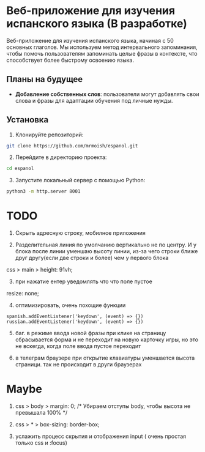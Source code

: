 # Веб-приложение для изучения испанского языка (В разработке)

Веб-приложение для изучения испанского языка, начиная с 50 основных глаголов. Мы используем метод интервального запоминания, чтобы помочь пользователям запоминать целые фразы в контексте, что способствует более быстрому освоению языка.

## Планы на будущее
-  **Добавление собственных слов**: пользователи могут добавлять свои слова и фразы для адаптации обучения под личные нужды.

## Установка
1. Клонируйте репозиторий:
```bash
git clone https://github.com/mrmoish/espanol.git
```

2. Перейдите в директорию проекта:
```bash
cd espanol
```

3. Запустите локальный сервер с помощью Python:
```sh
python3 -m http.server 8001
```

# TODO

1. Cкрыть адресную строку, мобилное приложения

2. Разделительная линия по умолчанию вертикально не по центру. И у блока после линии уменшаю высоту линии, из-за чего строки ближе друг другу(если две строки и более) чем у первого блока

css > main > height: 91vh;

3. при нажатие ентер уведомлять что что поле пустое

resize: none;

4. оптимизировать, очень похощие функции

```
spanish.addEventListener('keydown', (event) => {})
russian.addEventListener('keydown', (event) => {})
```

5. баг. в режиме ввода новой фразы при клике на страницу сбрасывается форма и не переходит на новую карточку игры, но это не вскегда, когда поле ввода пустое переходит


6. в телеграм браузере при открытие клавиатуры уменшается высота страници. так не происходит в други браузерах

# Maybe

1. css > body > margin: 0; /* Убираем отступы body, чтобы высота не превышала 100% */

2. css > * > box-sizing: border-box;

3. услажить процесс скрытия и отображения input ( очень простая только css и :focus)